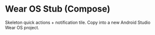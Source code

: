 # Wear OS Stub (Compose)
Skeleton quick actions + notification tile. Copy into a new Android Studio Wear OS project.
